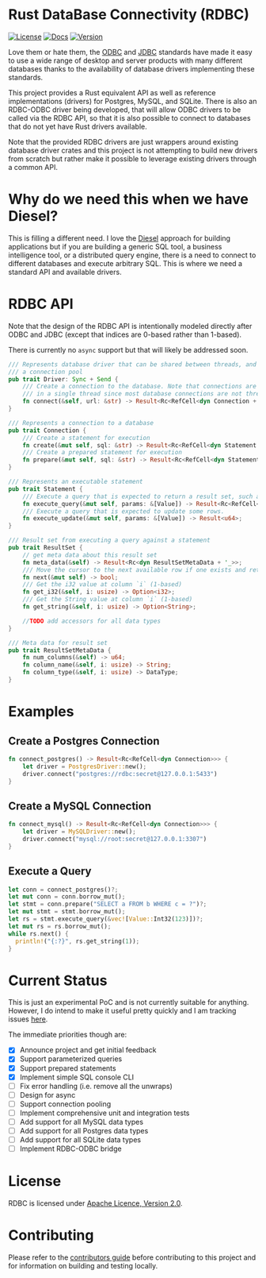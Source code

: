 
# Rust DataBase Connectivity (RDBC)

[![License](https://img.shields.io/badge/License-Apache%202.0-blue.svg)](https://opensource.org/licenses/Apache-2.0)
[![Docs](https://docs.rs/rdbc/badge.svg)](https://docs.rs/rdbc)
[![Version](https://img.shields.io/crates/v/rdbc.svg)](https://crates.io/crates/rdbc)

Love them or hate them, the [ODBC](https://en.wikipedia.org/wiki/Open_Database_Connectivity) and [JDBC](https://en.wikipedia.org/wiki/Java_Database_Connectivity) standards have made it easy to use a wide range of desktop and server products with many different databases thanks to the availability of database drivers implementing these standards.

This project provides a Rust equivalent API as well as reference implementations (drivers) for Postgres, MySQL, and SQLite. There is also an RDBC-ODBC driver being developed, that will allow ODBC drivers to be called via the RDBC API, so that it is also possible to connect to databases that do not yet have Rust drivers available.

Note that the provided RDBC drivers are just wrappers around existing database driver crates and this project is not attempting to build new drivers from scratch but rather make it possible to leverage existing drivers through a common API.

# Why do we need this when we have Diesel?

This is filling a different need. I love the [Diesel](https://diesel.rs/) approach for building applications but if you are building a generic SQL tool, a business intelligence tool, or a distributed query engine, there is a need to connect to different databases and execute arbitrary SQL. This is where we need a standard API and available drivers.

# RDBC API

Note that the design of the RDBC API is intentionally modeled directly after ODBC and JDBC (except that indices are 0-based rather than 1-based).

There is currently no `async` support but that will likely be addressed soon.

```rust
/// Represents database driver that can be shared between threads, and can therefore implement
/// a connection pool
pub trait Driver: Sync + Send {
    /// Create a connection to the database. Note that connections are intended to be used
    /// in a single thread since most database connections are not thread-safe
    fn connect(&self, url: &str) -> Result<Rc<RefCell<dyn Connection + 'static>>>;
}

/// Represents a connection to a database
pub trait Connection {
    /// Create a statement for execution
    fn create(&mut self, sql: &str) -> Result<Rc<RefCell<dyn Statement + '_>>>;
    /// Create a prepared statement for execution
    fn prepare(&mut self, sql: &str) -> Result<Rc<RefCell<dyn Statement + '_>>>;
}

/// Represents an executable statement
pub trait Statement {
    /// Execute a query that is expected to return a result set, such as a `SELECT` statement
    fn execute_query(&mut self, params: &[Value]) -> Result<Rc<RefCell<dyn ResultSet + '_>>>;
    /// Execute a query that is expected to update some rows.
    fn execute_update(&mut self, params: &[Value]) -> Result<u64>;
}

/// Result set from executing a query against a statement
pub trait ResultSet {
    // get meta data about this result set
    fn meta_data(&self) -> Result<Rc<dyn ResultSetMetaData + '_>>;
    /// Move the cursor to the next available row if one exists and return true if it does
    fn next(&mut self) -> bool;
    /// Get the i32 value at column `i` (1-based)
    fn get_i32(&self, i: usize) -> Option<i32>;
    /// Get the String value at column `i` (1-based)
    fn get_string(&self, i: usize) -> Option<String>;

    //TODO add accessors for all data types
}

/// Meta data for result set
pub trait ResultSetMetaData {
    fn num_columns(&self) -> u64;
    fn column_name(&self, i: usize) -> String;
    fn column_type(&self, i: usize) -> DataType;
}
```

# Examples

## Create a Postgres Connection

```rust
fn connect_postgres() -> Result<Rc<RefCell<dyn Connection>>> {
    let driver = PostgresDriver::new();
    driver.connect("postgres://rdbc:secret@127.0.0.1:5433")
}
```

## Create a MySQL Connection

```rust
fn connect_mysql() -> Result<Rc<RefCell<dyn Connection>>> {
    let driver = MySQLDriver::new();
    driver.connect("mysql://root:secret@127.0.0.1:3307")
}
```

## Execute a Query

```rust
let conn = connect_postgres()?;
let mut conn = conn.borrow_mut();
let stmt = conn.prepare("SELECT a FROM b WHERE c = ?")?;
let mut stmt = stmt.borrow_mut();
let rs = stmt.execute_query(&vec![Value::Int32(123)])?;
let mut rs = rs.borrow_mut();
while rs.next() {
  println!("{:?}", rs.get_string(1));
}
```

# Current Status

This is just an experimental PoC and is not currently suitable for anything. However, I do intend to make it useful pretty quickly and I am tracking issues [here](https://github.com/andygrove/rdbc/issues).

The immediate priorities though are:

- [x] Announce project and get initial feedback
- [x] Support parameterized queries
- [x] Support prepared statements
- [x] Implement simple SQL console CLI
- [ ] Fix error handling (i.e. remove all the unwraps)
- [ ] Design for async
- [ ] Support connection pooling
- [ ] Implement comprehensive unit and integration tests
- [ ] Add support for all MySQL data types
- [ ] Add support for all Postgres data types
- [ ] Add support for all SQLite data types
- [ ] Implement RDBC-ODBC bridge

# License

RDBC is licensed under [Apache Licence, Version 2.0](/LICENSE).

# Contributing

Please refer to the [contributors guide](CONTRIBUTING.md) before contributing to this project and for information on building and testing locally.